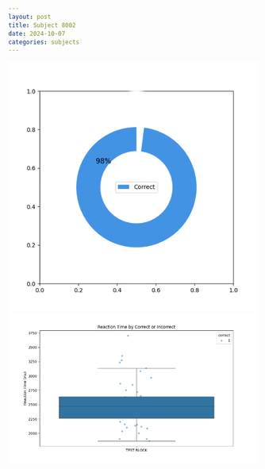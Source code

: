 ```yaml
---
layout: post
title: Subject 8002
date: 2024-10-07
categories: subjects
---
```


![](data/8002/run-6/8002_DSST_acc_{sub}.png)
![](data/8002/run-6/8002_DSST_rt.png)
